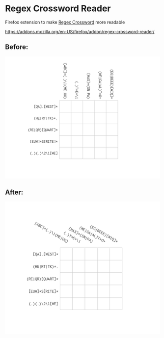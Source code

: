 # Regex Crossword Reader
Firefox extension to make [Regex Crossword](https://regexcrossword.com/) more readable

https://addons.mozilla.org/en-US/firefox/addon/regex-crossword-reader/

## Before:

![](2023-02-08-15-39-40.png)

## After:

![](2023-02-08-15-40-33.png)

